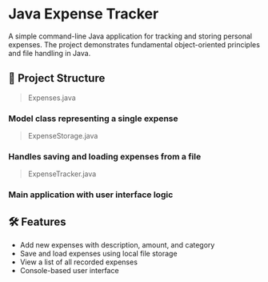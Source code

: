 # Java Expense Tracker

A simple command-line Java application for tracking and storing personal expenses. The project demonstrates fundamental object-oriented principles and file handling in Java.

## 📁 Project Structure

> Expenses.java
  ### Model class representing a single expense
> ExpenseStorage.java
  ### Handles saving and loading expenses from a file
> ExpenseTracker.java
  ### Main application with user interface logic

## 🛠 Features

- Add new expenses with description, amount, and category
- Save and load expenses using local file storage
- View a list of all recorded expenses
- Console-based user interface
